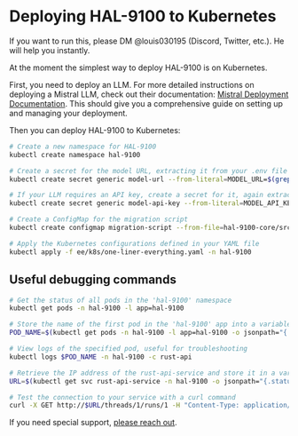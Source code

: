 # Deploying HAL-9100 to Kubernetes

If you want to run this, please DM @louis030195 (Discord, Twitter, etc.). He will help you instantly.

At the moment the simplest way to deploy HAL-9100 is on Kubernetes.

First, you need to deploy an LLM. 
For more detailed instructions on deploying a Mistral LLM, check out their documentation: [Mistral Deployment Documentation](https://docs.mistral.ai/self-deployment/overview).
This should give you a comprehensive guide on setting up and managing your deployment.

Then you can deploy HAL-9100 to Kubernetes:

```bash
# Create a new namespace for HAL-9100
kubectl create namespace hal-9100 

# Create a secret for the model URL, extracting it from your .env file
kubectl create secret generic model-url --from-literal=MODEL_URL=$(grep MODEL_URL .env | head -n 1 | cut -d '=' -f2) -n hal-9100

# If your LLM requires an API key, create a secret for it, again extracting from your .env file
kubectl create secret generic model-api-key --from-literal=MODEL_API_KEY=$(grep MODEL_API_KEY .env | head -n 1 | cut -d '=' -f2) -n hal-9100

# Create a ConfigMap for the migration script
kubectl create configmap migration-script --from-file=hal-9100-core/src/migrations.sql -n hal-9100

# Apply the Kubernetes configurations defined in your YAML file
kubectl apply -f ee/k8s/one-liner-everything.yaml -n hal-9100 
```

## Useful debugging commands

```bash
# Get the status of all pods in the 'hal-9100' namespace
kubectl get pods -n hal-9100 -l app=hal-9100

# Store the name of the first pod in the 'hal-9100' app into a variable
POD_NAME=$(kubectl get pods -n hal-9100 -l app=hal-9100 -o jsonpath="{.items[0].metadata.name}")

# View logs of the specified pod, useful for troubleshooting
kubectl logs $POD_NAME -n hal-9100 -c rust-api

# Retrieve the IP address of the rust-api-service and store it in a variable
URL=$(kubectl get svc rust-api-service -n hal-9100 -o jsonpath="{.status.loadBalancer.ingress[0].ip}")

# Test the connection to your service with a curl command
curl -X GET http://$URL/threads/1/runs/1 -H "Content-Type: application/json"
```

If you need special support, [please reach out](https://cal.com/louis030195/applied-ai).

